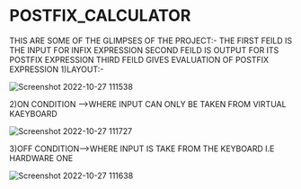 # POSTFIX_CALCULATOR
THIS ARE SOME OF THE GLIMPSES OF THE PROJECT:-
THE FIRST FEILD IS THE INPUT FOR INFIX EXPRESSION
SECOND FEILD IS OUTPUT FOR ITS POSTFIX EXPRESSION
THIRD FEILD GIVES EVALUATION OF POSTFIX EXPRESSION
1)LAYOUT:-

![Screenshot 2022-10-27 111538](https://user-images.githubusercontent.com/110558458/200490961-b4cb6b65-ceb2-449c-9b18-ed1d2a12ffbc.png)

2)ON CONDITION -->WHERE INPUT CAN ONLY BE TAKEN FROM VIRTUAL KAEYBOARD

![Screenshot 2022-10-27 111727](https://user-images.githubusercontent.com/110558458/200491243-47a8d7d6-be7b-4e29-a40d-01e6e950182e.png)

3)OFF CONDITION-->WHERE INPUT IS TAKE FROM THE KEYBOARD I.E HARDWARE ONE

![Screenshot 2022-10-27 111638](https://user-images.githubusercontent.com/110558458/200491311-250be413-3f36-4cfe-9a8d-7d7b5d8db689.png)
